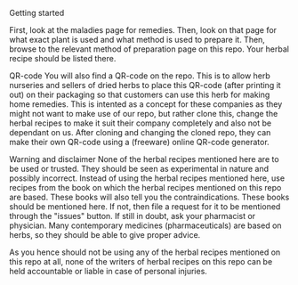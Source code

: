 Getting started

First, look at the maladies page for remedies.
Then, look on that page for what exact plant is used and what method is used to prepare it.
Then, browse to the relevant method of preparation page on this repo.
Your herbal recipe should be listed there.

QR-code
You will also find a QR-code on the repo.
This is to allow herb nurseries and sellers of dried herbs to place
this QR-code (after printing it out) on their packaging so that
customers can use this herb for making home remedies.
This is intented as a concept for these companies as they might not want
to make use of our repo, but rather clone this, change the herbal recipes
to make it suit their company completely and also not be dependant on us.
After cloning and changing the cloned repo, they can make their own QR-code
using a (freeware) online QR-code generator.

Warning and disclaimer
None of the herbal recipes mentioned here are to be used or trusted.
They should be seen as experimental in nature and possibly incorrect.
Instead of using the herbal recipes mentioned here, use recipes from the book on which the herbal recipes mentioned on this repo are based.
These books will also tell you the contraindications.
These books should be mentioned here. If not, then file a request for it to be mentioned through the "issues" button.
If still in doubt, ask your pharmacist or physician. Many contemporary medicines (pharmaceuticals) are based on herbs, so they should be able to give proper advice.

As you hence should not be using any of the herbal recipes mentioned on this repo at all, 
none of the writers of herbal recipes on this repo can be held accountable or liable in case of personal injuries.
